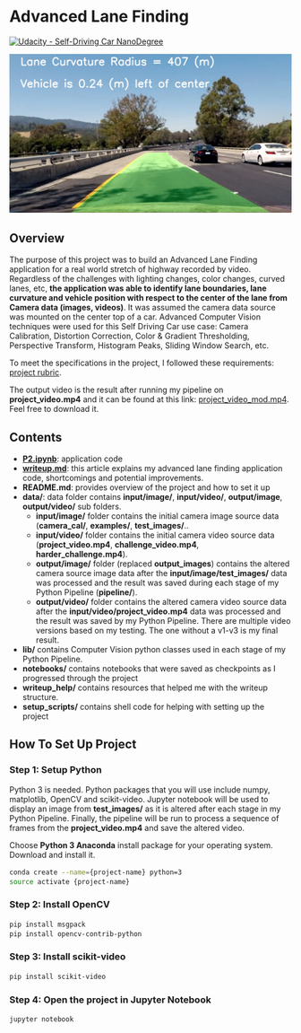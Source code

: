 # Advanced Lane Finding

[![Udacity - Self-Driving Car NanoDegree](https://s3.amazonaws.com/udacity-sdc/github/shield-carnd.svg)](http://www.udacity.com/drive)

![Lanes Image](data/output/image/pipeline/lane_perception/vehicle_position/test4.jpg)

## Overview

The purpose of this project was to build an Advanced Lane Finding application for a real world stretch of highway recorded by video. Regardless of the challenges with lighting changes, color changes, curved lanes, etc, **the application was able to identify lane boundaries, lane curvature and vehicle position with respect to the center of the lane from Camera data (images, videos)**. It was assumed the camera data source was mounted on the center top of a car. Advanced Computer Vision techniques were used for this Self Driving Car use case: Camera Calibration, Distortion Correction, Color & Gradient Thresholding, Perspective Transform, Histogram Peaks, Sliding Window Search, etc.

To meet the specifications in the project, I followed these requirements: [project rubric](https://review.udacity.com/#!/rubrics/1966/view).

The output video is the result after running my pipeline on **project_video.mp4** and it can be found at this link: [project_video_mod.mp4](data/output/video/project_video_mod.mp4). Feel free to download it.

## Contents

- **[P2.ipynb](https://github.com/james94/P2-Advanced-Lane-Lines-CarND/blob/master/P2.ipynb)**: application code
- **[writeup.md]()**: this article explains my advanced lane finding application code, shortcomings and potential improvements.
- **README.md**: provides overview of the project and how to set it up
- **data/**: data folder contains **input/image/**, **input/video/**, **output/image**, **output/video/** sub folders.
	- **input/image/** folder contains the initial camera image source data (**camera_cal/**, **examples/**, **test_images/**..
	- **input/video/** folder contains the initial camera video source data (**project_video.mp4**, **challenge_video.mp4**, **harder_challenge.mp4**).
	- **output/image/** folder (replaced **output_images**) contains the altered camera source image data after the **input/image/test_images/** data was processed and the result was saved during each stage of my Python Pipeline (**pipeline/**).
	- **output/video/** folder contains the altered camera video source data after the **input/video/project_video.mp4** data was processed and the result was saved by my Python Pipeline. There are multiple video versions based on my testing. The one without a v1-v3 is my final result.
- **lib/** contains Computer Vision python classes used in each stage of my Python Pipeline.
- **notebooks/** contains notebooks that were saved as checkpoints as I progressed through the project
- **writeup_help/** contains resources that helped me with the writeup structure.
- **setup_scripts/** contains shell code for helping with setting up the project

## How To Set Up Project

### Step 1: Setup Python

Python 3 is needed. Python packages that you will use include numpy, matplotlib, OpenCV and scikit-video. Jupyter notebook will be used to display an image from **test_images/** as it is altered after each stage in my Python Pipeline. Finally, the pipeline will be run to process a sequence of frames from the **project_video.mp4** and save the altered video.

Choose **Python 3 Anaconda** install package for your operating system. Download and install it.

~~~bash
conda create --name={project-name} python=3
source activate {project-name}
~~~

### Step 2: Install OpenCV

~~~bash
pip install msgpack
pip install opencv-contrib-python
~~~

### Step 3: Install scikit-video

~~~bash
pip install scikit-video
~~~

### Step 4: Open the project in Jupyter Notebook

~~~bash
jupyter notebook
~~~
 

